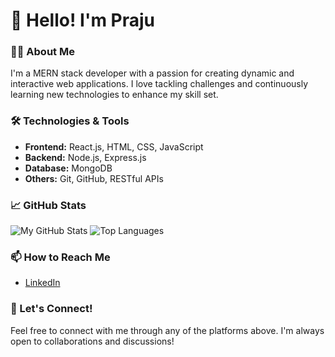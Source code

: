 # 👋 Hello! I'm Praju

### 🧑‍💻 About Me
I'm a MERN stack developer with a passion for creating dynamic and interactive web applications. I love tackling challenges and continuously learning new technologies to enhance my skill set.

### 🛠️ Technologies & Tools
- **Frontend:** React.js, HTML, CSS, JavaScript
- **Backend:** Node.js, Express.js
- **Database:** MongoDB
- **Others:** Git, GitHub, RESTful APIs

### 📈 GitHub Stats
![My GitHub Stats](https://github-readme-stats.vercel.app/api?username=Praju2002&show_icons=true&theme=radical)
![Top Languages](https://github-readme-stats.vercel.app/api/top-langs/?username=Praju2002&layout=compact&theme=radical)


### 📫 How to Reach Me
- [LinkedIn](https://www.linkedin.com/in/praju-khanal-a66062180/)


### 🔗 Let's Connect!
Feel free to connect with me through any of the platforms above. I'm always open to collaborations and discussions!

